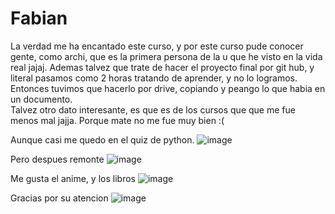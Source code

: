 # Fabian

La verdad me ha encantado este curso, y por este curso pude conocer gente,  como archi, que es la primera persona de la u que he visto en la vida real jajaj. 
Ademas talvez que trate de hacer el proyecto final por git hub, y literal pasamos como 2 horas tratando de aprender, y no lo logramos. Entonces tuvimos que hacerlo por drive, copiando y peango lo que habia en un documento.  
Talvez otro dato interesante, es que es de los cursos que que me fue menos mal jajja. Porque mate no me fue muy bien :(


Aunque casi me quedo en el quiz de python.
![image](https://user-images.githubusercontent.com/86129613/126180425-e138b064-8796-4171-91ad-ee18b04f7aff.png)

Pero despues remonte
![image](https://user-images.githubusercontent.com/86129613/126180512-c4c77ac1-3682-4b83-9ee8-33764b06e2ce.png)


Me gusta el anime, y los libros
![image](https://user-images.githubusercontent.com/86129613/126184695-53b4042f-d34f-4d8b-924c-dc04ae749b1d.png)



Gracias por su atencion
![image](https://user-images.githubusercontent.com/86129613/126183715-188ad46c-5d63-4bab-8e0c-25737be9bc4b.png)
